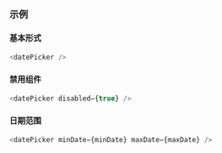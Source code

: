### 示例
#### 基本形式

<div class="m-example" id="j-example1"></div>

```javascript
<datePicker />
```

#### 禁用组件

<div class="m-example" id="j-example2"></div>

```javascript
<datePicker disabled={true} />
```

#### 日期范围

<div class="m-example" id="j-example3"></div>

```javascript
<datePicker minDate={minDate} maxDate={maxDate} />
```
